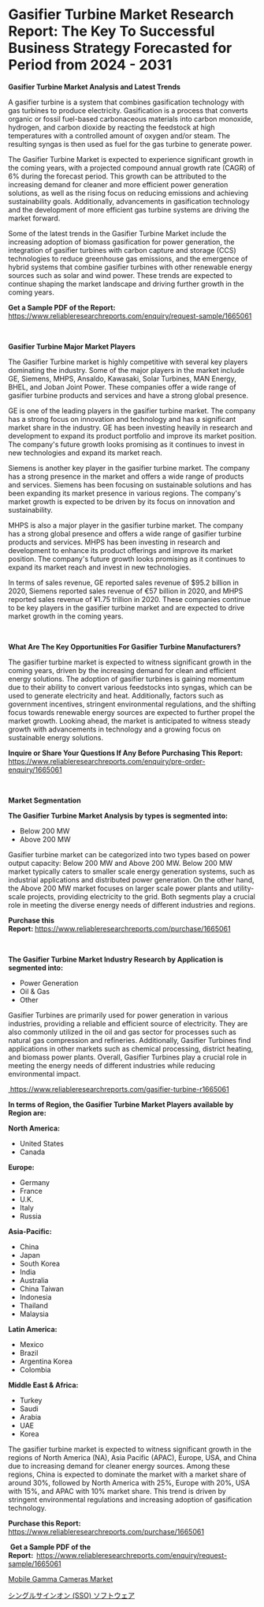 <p><h1>Gasifier Turbine Market Research Report: The Key To Successful Business Strategy Forecasted for Period from 2024 - 2031</h1></p><p><strong>Gasifier Turbine Market Analysis and Latest Trends</strong></p>
<p><p>A gasifier turbine is a system that combines gasification technology with gas turbines to produce electricity. Gasification is a process that converts organic or fossil fuel-based carbonaceous materials into carbon monoxide, hydrogen, and carbon dioxide by reacting the feedstock at high temperatures with a controlled amount of oxygen and/or steam. The resulting syngas is then used as fuel for the gas turbine to generate power.</p><p>The Gasifier Turbine Market is expected to experience significant growth in the coming years, with a projected compound annual growth rate (CAGR) of 6% during the forecast period. This growth can be attributed to the increasing demand for cleaner and more efficient power generation solutions, as well as the rising focus on reducing emissions and achieving sustainability goals. Additionally, advancements in gasification technology and the development of more efficient gas turbine systems are driving the market forward.</p><p>Some of the latest trends in the Gasifier Turbine Market include the increasing adoption of biomass gasification for power generation, the integration of gasifier turbines with carbon capture and storage (CCS) technologies to reduce greenhouse gas emissions, and the emergence of hybrid systems that combine gasifier turbines with other renewable energy sources such as solar and wind power. These trends are expected to continue shaping the market landscape and driving further growth in the coming years.</p></p>
<p><strong>Get a Sample PDF of the Report:&nbsp;</strong> <a href="https://www.reliableresearchreports.com/enquiry/request-sample/1665061">https://www.reliableresearchreports.com/enquiry/request-sample/1665061</a></p>
<p>&nbsp;</p>
<p><strong>Gasifier Turbine Major Market Players</strong></p>
<p><p>The Gasifier Turbine market is highly competitive with several key players dominating the industry. Some of the major players in the market include GE, Siemens, MHPS, Ansaldo, Kawasaki, Solar Turbines, MAN Energy, BHEL, and Joban Joint Power. These companies offer a wide range of gasifier turbine products and services and have a strong global presence.</p><p>GE is one of the leading players in the gasifier turbine market. The company has a strong focus on innovation and technology and has a significant market share in the industry. GE has been investing heavily in research and development to expand its product portfolio and improve its market position. The company's future growth looks promising as it continues to invest in new technologies and expand its market reach.</p><p>Siemens is another key player in the gasifier turbine market. The company has a strong presence in the market and offers a wide range of products and services. Siemens has been focusing on sustainable solutions and has been expanding its market presence in various regions. The company's market growth is expected to be driven by its focus on innovation and sustainability.</p><p>MHPS is also a major player in the gasifier turbine market. The company has a strong global presence and offers a wide range of gasifier turbine products and services. MHPS has been investing in research and development to enhance its product offerings and improve its market position. The company's future growth looks promising as it continues to expand its market reach and invest in new technologies.</p><p>In terms of sales revenue, GE reported sales revenue of $95.2 billion in 2020, Siemens reported sales revenue of €57 billion in 2020, and MHPS reported sales revenue of ¥1.75 trillion in 2020. These companies continue to be key players in the gasifier turbine market and are expected to drive market growth in the coming years.</p></p>
<p>&nbsp;</p>
<p><strong>What Are The Key Opportunities For Gasifier Turbine Manufacturers?</strong></p>
<p><p>The gasifier turbine market is expected to witness significant growth in the coming years, driven by the increasing demand for clean and efficient energy solutions. The adoption of gasifier turbines is gaining momentum due to their ability to convert various feedstocks into syngas, which can be used to generate electricity and heat. Additionally, factors such as government incentives, stringent environmental regulations, and the shifting focus towards renewable energy sources are expected to further propel the market growth. Looking ahead, the market is anticipated to witness steady growth with advancements in technology and a growing focus on sustainable energy solutions.</p></p>
<p><strong>Inquire or Share Your Questions If Any Before Purchasing This Report:</strong> <a href="https://www.reliableresearchreports.com/enquiry/pre-order-enquiry/1665061">https://www.reliableresearchreports.com/enquiry/pre-order-enquiry/1665061</a></p>
<p>&nbsp;</p>
<p><strong>Market Segmentation</strong></p>
<p><strong>The Gasifier Turbine Market Analysis by types is segmented into:</strong></p>
<p><ul><li>Below 200 MW</li><li>Above 200 MW</li></ul></p>
<p><p>Gasifier turbine market can be categorized into two types based on power output capacity: Below 200 MW and Above 200 MW. Below 200 MW market typically caters to smaller scale energy generation systems, such as industrial applications and distributed power generation. On the other hand, the Above 200 MW market focuses on larger scale power plants and utility-scale projects, providing electricity to the grid. Both segments play a crucial role in meeting the diverse energy needs of different industries and regions.</p></p>
<p><strong>Purchase this Report:&nbsp;</strong><a href="https://www.reliableresearchreports.com/purchase/1665061">https://www.reliableresearchreports.com/purchase/1665061</a></p>
<p>&nbsp;</p>
<p><strong>The Gasifier Turbine Market Industry Research by Application is segmented into:</strong></p>
<p><ul><li>Power Generation</li><li>Oil & Gas</li><li>Other</li></ul></p>
<p><p>Gasifier Turbines are primarily used for power generation in various industries, providing a reliable and efficient source of electricity. They are also commonly utilized in the oil and gas sector for processes such as natural gas compression and refineries. Additionally, Gasifier Turbines find applications in other markets such as chemical processing, district heating, and biomass power plants. Overall, Gasifier Turbines play a crucial role in meeting the energy needs of different industries while reducing environmental impact.</p></p>
<p><a href="https://www.reliableresearchreports.com/gasifier-turbine-r1665061">&nbsp;https://www.reliableresearchreports.com/gasifier-turbine-r1665061</a></p>
<p><strong>In terms of Region, the Gasifier Turbine Market Players available by Region are:</strong></p>
<p>
    <p> <strong> North America: </strong>
        <ul>
            <li>United States</li>
            <li>Canada</li>
        </ul>
        </p> 
    <p> <strong> Europe: </strong>
        <ul>
            <li>Germany</li>
            <li>France</li>
            <li>U.K.</li>
            <li>Italy</li>
            <li>Russia</li>
        </ul>
        </p> 
    <p> <strong> Asia-Pacific: </strong>
        <ul>
            <li>China</li>
            <li>Japan</li>
            <li>South Korea</li>
            <li>India</li>
            <li>Australia</li>
            <li>China Taiwan</li>
            <li>Indonesia</li>
            <li>Thailand</li>
            <li>Malaysia</li>
        </ul>
        </p> 
    <p> <strong> Latin America: </strong>
        <ul>
            <li>Mexico</li>
            <li>Brazil</li>
            <li>Argentina Korea</li>
            <li>Colombia</li>
        </ul>
        </p> 
    <p> <strong> Middle East & Africa: </strong>
        <ul>
            <li>Turkey</li>
            <li>Saudi</li>
            <li>Arabia</li>
            <li>UAE</li>
            <li>Korea</li>
        </ul>
    </p>
    </p>
<p><p>The gasifier turbine market is expected to witness significant growth in the regions of North America (NA), Asia Pacific (APAC), Europe, USA, and China due to increasing demand for cleaner energy sources. Among these regions, China is expected to dominate the market with a market share of around 30%, followed by North America with 25%, Europe with 20%, USA with 15%, and APAC with 10% market share. This trend is driven by stringent environmental regulations and increasing adoption of gasification technology.</p></p>
<p><strong>Purchase this Report: </strong><a href="https://www.reliableresearchreports.com/purchase/1665061">https://www.reliableresearchreports.com/purchase/1665061</a></p>
<p>&nbsp;<strong>Get a Sample PDF of the Report:&nbsp;&nbsp;</strong><a href="https://www.reliableresearchreports.com/enquiry/request-sample/1665061">https://www.reliableresearchreports.com/enquiry/request-sample/1665061</a></p>
<p><strong></strong></p>
<p><p><a href="https://view.publitas.com/reportprime-1/global-mobile-gamma-cameras-market-opportunities-and-forecast-for-period-from-2024-to-2031/">Mobile Gamma Cameras Market</a></p><p><a href="https://github.com/KaliMetz2023/Market-Research-Report-List-1/blob/main/6400258171975.md">シングルサインオン (SSO) ソフトウェア</a></p></p>
